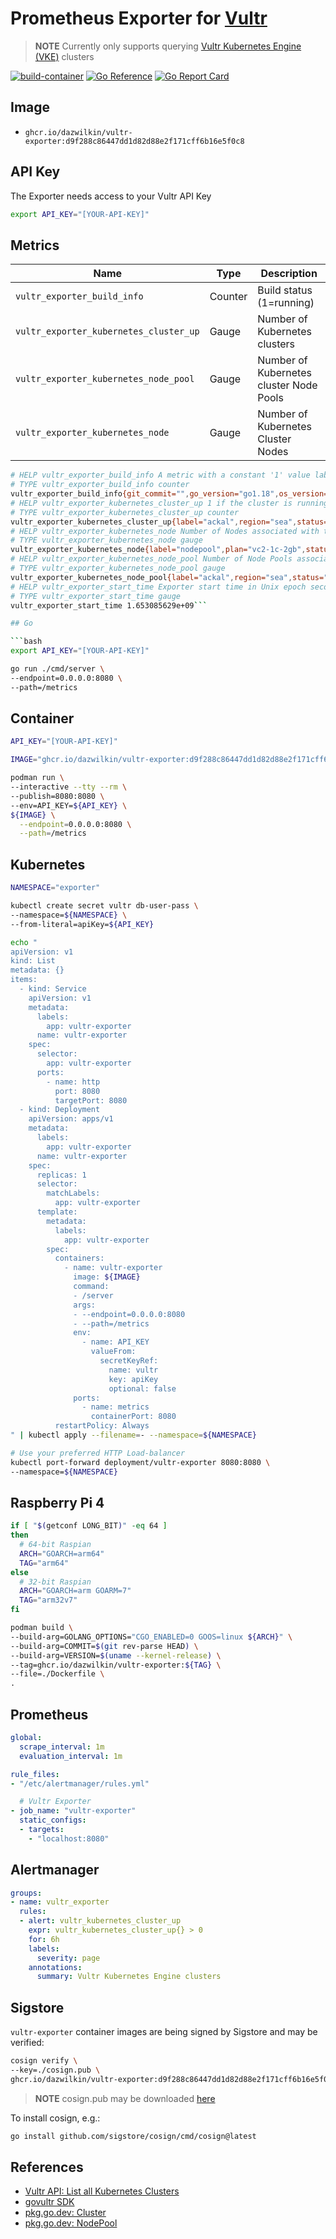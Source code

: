 # Prometheus Exporter for [Vultr](https://vultr.com)

> **NOTE** Currently only supports querying [Vultr Kubernetes Engine (VKE)](https://www.vultr.com/kubernetes/) clusters

[![build-container](https://github.com/DazWilkin/vultr-exporter/actions/workflows/build-container.yaml/badge.svg)](https://github.com/DazWilkin/vultr-exporter/actions/workflows/build-container.yaml)
[![Go Reference](https://pkg.go.dev/badge/github.com/DazWilkin/vultr-exporter.svg)](https://pkg.go.dev/github.com/DazWilkin/vultr-exporter)
[![Go Report Card](https://goreportcard.com/badge/github.com/dazwilkin/vultr-exporter)](https://goreportcard.com/report/github.com/dazwilkin/vultr-exporter)

## Image

+ `ghcr.io/dazwilkin/vultr-exporter:d9f288c86447dd1d82d88e2f171cff6b16e5f0c8`

## API Key

The Exporter needs access to your Vultr API Key

```bash
export API_KEY="[YOUR-API-KEY]"
```

## Metrics

|Name|Type|Description|
|----|----|-----------|
|`vultr_exporter_build_info`|Counter|Build status (1=running)|
|`vultr_exporter_kubernetes_cluster_up`|Gauge|Number of Kubernetes clusters|
|`vultr_exporter_kubernetes_node_pool`|Gauge|Number of Kubernetes cluster Node Pools|
|`vultr_exporter_kubernetes_node`|Gauge|Number of Kubernetes Cluster Nodes|

```bash
# HELP vultr_exporter_build_info A metric with a constant '1' value labeled by OS version, Go version, and the Git commit of the exporter
# TYPE vultr_exporter_build_info counter
vultr_exporter_build_info{git_commit="",go_version="go1.18",os_version=""} 1
# HELP vultr_exporter_kubernetes_cluster_up 1 if the cluster is running, 0 otherwise
# TYPE vultr_exporter_kubernetes_cluster_up counter
vultr_exporter_kubernetes_cluster_up{label="ackal",region="sea",status="active",version="v1.23.5+3"} 1
# HELP vultr_exporter_kubernetes_node Number of Nodes associated with the cluster
# TYPE vultr_exporter_kubernetes_node gauge
vultr_exporter_kubernetes_node{label="nodepool",plan="vc2-1c-2gb",status="active",tag="dev"} 1
# HELP vultr_exporter_kubernetes_node_pool Number of Node Pools associated with the cluster
# TYPE vultr_exporter_kubernetes_node_pool gauge
vultr_exporter_kubernetes_node_pool{label="ackal",region="sea",status="active",version="v1.23.5+3"} 1
# HELP vultr_exporter_start_time Exporter start time in Unix epoch seconds
# TYPE vultr_exporter_start_time gauge
vultr_exporter_start_time 1.653085629e+09```

## Go

```bash
export API_KEY="[YOUR-API-KEY]"

go run ./cmd/server \
--endpoint=0.0.0.0:8080 \
--path=/metrics
```

## Container

```bash
API_KEY="[YOUR-API-KEY]"

IMAGE="ghcr.io/dazwilkin/vultr-exporter:d9f288c86447dd1d82d88e2f171cff6b16e5f0c8"

podman run \
--interactive --tty --rm \
--publish=8080:8080 \
--env=API_KEY=${API_KEY} \
${IMAGE} \
  --endpoint=0.0.0.0:8080 \
  --path=/metrics
```

## Kubernetes

```bash
NAMESPACE="exporter"

kubectl create secret vultr db-user-pass \
--namespace=${NAMESPACE} \
--from-literal=apiKey=${API_KEY}

echo "
apiVersion: v1
kind: List
metadata: {}
items:
  - kind: Service
    apiVersion: v1
    metadata:
      labels:
        app: vultr-exporter
      name: vultr-exporter
    spec:
      selector:
        app: vultr-exporter
      ports:
        - name: http
          port: 8080
          targetPort: 8080
  - kind: Deployment
    apiVersion: apps/v1
    metadata:
      labels:
        app: vultr-exporter
      name: vultr-exporter
    spec:
      replicas: 1
      selector:
        matchLabels:
          app: vultr-exporter
      template:
        metadata:
          labels:
            app: vultr-exporter
        spec:
          containers:
            - name: vultr-exporter
              image: ${IMAGE}
              command:
              - /server
              args:
              - --endpoint=0.0.0.0:8080
              - --path=/metrics
              env:
                - name: API_KEY
                  valueFrom:
                    secretKeyRef:
                      name: vultr
                      key: apiKey
                      optional: false
              ports:
                - name: metrics
                  containerPort: 8080
          restartPolicy: Always
" | kubectl apply --filename=- --namespace=${NAMESPACE}

# Use your preferred HTTP Load-balancer
kubectl port-forward deployment/vultr-exporter 8080:8080 \
--namespace=${NAMESPACE}
```

## Raspberry Pi 4

```bash
if [ "$(getconf LONG_BIT)" -eq 64 ]
then
  # 64-bit Raspian
  ARCH="GOARCH=arm64"
  TAG="arm64"
else
  # 32-bit Raspian
  ARCH="GOARCH=arm GOARM=7"
  TAG="arm32v7"
fi

podman build \
--build-arg=GOLANG_OPTIONS="CGO_ENABLED=0 GOOS=linux ${ARCH}" \
--build-arg=COMMIT=$(git rev-parse HEAD) \
--build-arg=VERSION=$(uname --kernel-release) \
--tag=ghcr.io/dazwilkin/vultr-exporter:${TAG} \
--file=./Dockerfile \
.
```

## Prometheus

```YAML
global:
  scrape_interval: 1m
  evaluation_interval: 1m

rule_files:
- "/etc/alertmanager/rules.yml"

  # Vultr Exporter
- job_name: "vultr-exporter"
  static_configs:
  - targets:
    - "localhost:8080"
```

## Alertmanager

```YAML
groups:
- name: vultr_exporter
  rules:
  - alert: vultr_kubernetes_cluster_up
    expr: vultr_kubernetes_cluster_up{} > 0
    for: 6h
    labels:
      severity: page
    annotations:
      summary: Vultr Kubernetes Engine clusters
```

## Sigstore

`vultr-exporter` container images are being signed by Sigstore and may be verified:

```bash
cosign verify \
--key=./cosign.pub \
ghcr.io/dazwilkin/vultr-exporter:d9f288c86447dd1d82d88e2f171cff6b16e5f0c8
```

> **NOTE** cosign.pub may be downloaded [here](/cosign.pub)

To install cosign, e.g.:

```bash
go install github.com/sigstore/cosign/cmd/cosign@latest
```

## References

+ [Vultr API: List all Kubernetes Clusters](https://www.vultr.com/api/#operation/create-kubernetes-cluster)
+ [govultr SDK](https://github.com/vultr/govultr)
+ [pkg.go.dev: Cluster](https://pkg.go.dev/github.com/vultr/govultr/v2#Cluster)
+ [pkg.go.dev: NodePool](https://pkg.go.dev/github.com/vultr/govultr/v2#NodePool)